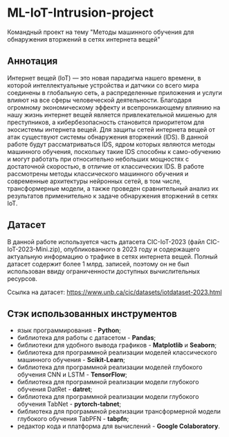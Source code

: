 # ML-IoT-Intrusion-project
Командный проект на тему "Методы машинного обучения для обнаружения вторжений в сетях интернета вещей"
## Аннотация
Интернет вещей (IoT) — это новая парадигма нашего времени, в которой интеллектуальные устройства и датчики со всего мира соединены в глобальную сеть, а распределенные приложения и услуги влияют на все сферы человеческой деятельности. Благодаря огромному экономическому эффекту и всепроникающему влиянию на нашу жизнь интернет вещей является привлекательной мишенью для преступников, а кибербезопасность становится приоритетом для экосистемы интернета вещей. Для защиты сетей интернета вещей от атак существуют системы обнаружения вторжений (IDS). В данной работе будут рассматриваться IDS, ядром которых являются методы машинного обучения, поскольку такие IDS способны к само-обучению и могут работать при относительно небольших мощностях с достаточной скоростью, в отличие от классических IDS. В работе рассмотрены методы классического машинного обучения и современные архитектуры нейронных сетей, в том числе, трансформерные модели, а также проведен сравнительный анализ их результатов применительно к задаче обнаружения вторжений в сетях IoT.
## Датасет
В данной работе используется часть датасета CIC-IoT-2023 (файл CIC-IoT-2023-Mini.zip), опубликованного в 2023 году и содержащего актуальную информацию о трафике в сетях интернета вещей. Полный датасет содержит более 1 млрд. записей, поэтому он не был использован ввиду ограниченности доступных вычислительных ресурсов.

Ссылка на датасет: https://www.unb.ca/cic/datasets/iotdataset-2023.html
## Стэк использованных инструментов
* язык программирования - **Python**;
* библиотека для работы с датасетом - **Pandas**;
* библиотеки для удобного вывода графиков - **Matplotlib** и **Seaborn**;
* библиотека для программной реализации моделей классического машинного обучения - **Scikit-Learn**;
* библиотека для программной реализации моделей глубокого обучения CNN и LSTM - **TensorFlow**;
* библиотека для программной реализации модели глубокого обучения DatRet - **datret**;
* библиотека для программной реализации модели глубокого обучения TabNet - **pytorch-tabnet**;
* библиотека для программной реализации трансформерной модели глубокого обучения TabPFN - **tabpfn**;
* редактор кода и платформа для вычислений - **Google Colaboratory**.
